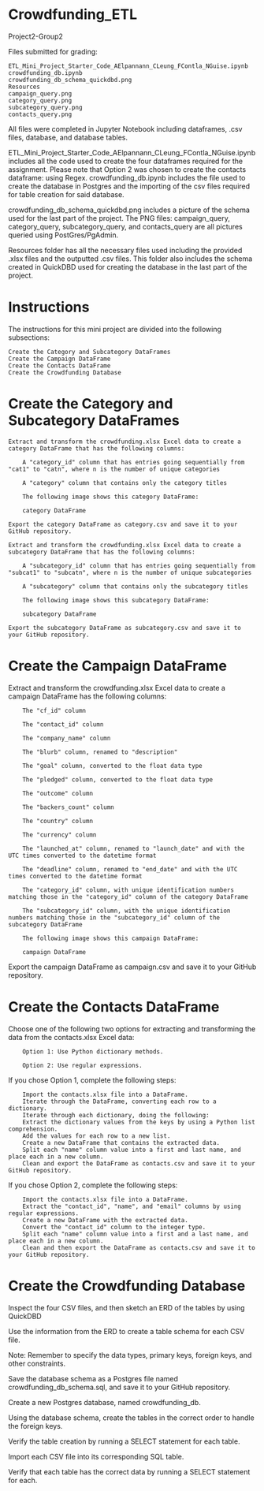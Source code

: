 # Crowdfunding_ETL
Project2-Group2

Files submitted for grading:

    ETL_Mini_Project_Starter_Code_AElpannann_CLeung_FContla_NGuise.ipynb
    crowdfunding_db.ipynb
    crowdfunding_db_schema_quickdbd.png
    Resources
    campaign_query.png
    category_query.png
    subcategory_query.png
    contacts_query.png

All files were completed in Jupyter Notebook including dataframes, .csv files, database, and database tables.

ETL_Mini_Project_Starter_Code_AElpannann_CLeung_FContla_NGuise.ipynb includes all the code used to create the four dataframes required for the assignment. Please note that Option 2 was chosen to create the contacts dataframe: using Regex. crowdfunding_db.ipynb includes the file used to create the database in Postgres and the importing of the csv files required for table creation for said database. 

crowdfunding_db_schema_quickdbd.png includes a picture of the schema used for the last part of the project. The PNG files: campaign_query, category_query, subcategory_query, and contacts_query are all pictures queried using PostGres/PgAdmin.

Resources folder has all the necessary files used including the provided .xlsx files and the outputted .csv files. This folder also includes the schema created in QuickDBD used for creating the database in the last part of the project.


# Instructions

The instructions for this mini project are divided into the following subsections:

    Create the Category and Subcategory DataFrames
    Create the Campaign DataFrame
    Create the Contacts DataFrame
    Create the Crowdfunding Database

# Create the Category and Subcategory DataFrames

    Extract and transform the crowdfunding.xlsx Excel data to create a category DataFrame that has the following columns:

        A "category_id" column that has entries going sequentially from "cat1" to "catn", where n is the number of unique categories

        A "category" column that contains only the category titles

        The following image shows this category DataFrame:

        category DataFrame

    Export the category DataFrame as category.csv and save it to your GitHub repository.

    Extract and transform the crowdfunding.xlsx Excel data to create a subcategory DataFrame that has the following columns:

        A "subcategory_id" column that has entries going sequentially from "subcat1" to "subcatn", where n is the number of unique subcategories

        A "subcategory" column that contains only the subcategory titles

        The following image shows this subcategory DataFrame:

        subcategory DataFrame

    Export the subcategory DataFrame as subcategory.csv and save it to your GitHub repository.

# Create the Campaign DataFrame

Extract and transform the crowdfunding.xlsx Excel data to create a campaign DataFrame has the following columns:

        The "cf_id" column

        The "contact_id" column

        The "company_name" column

        The "blurb" column, renamed to "description"

        The "goal" column, converted to the float data type

        The "pledged" column, converted to the float data type

        The "outcome" column

        The "backers_count" column

        The "country" column

        The "currency" column

        The "launched_at" column, renamed to "launch_date" and with the UTC times converted to the datetime format

        The "deadline" column, renamed to "end_date" and with the UTC times converted to the datetime format

        The "category_id" column, with unique identification numbers matching those in the "category_id" column of the category DataFrame

        The "subcategory_id" column, with the unique identification numbers matching those in the "subcategory_id" column of the subcategory DataFrame

        The following image shows this campaign DataFrame:

        campaign DataFrame

Export the campaign DataFrame as campaign.csv and save it to your GitHub repository.

# Create the Contacts DataFrame

Choose one of the following two options for extracting and transforming the data from the contacts.xlsx Excel data:

        Option 1: Use Python dictionary methods.

        Option 2: Use regular expressions.

If you chose Option 1, complete the following steps:

        Import the contacts.xlsx file into a DataFrame.
        Iterate through the DataFrame, converting each row to a dictionary.
        Iterate through each dictionary, doing the following:
        Extract the dictionary values from the keys by using a Python list comprehension.
        Add the values for each row to a new list.
        Create a new DataFrame that contains the extracted data.
        Split each "name" column value into a first and last name, and place each in a new column.
        Clean and export the DataFrame as contacts.csv and save it to your GitHub repository.

If you chose Option 2, complete the following steps:

        Import the contacts.xlsx file into a DataFrame.
        Extract the "contact_id", "name", and "email" columns by using regular expressions.
        Create a new DataFrame with the extracted data.
        Convert the "contact_id" column to the integer type.
        Split each "name" column value into a first and a last name, and place each in a new column.
        Clean and then export the DataFrame as contacts.csv and save it to your GitHub repository.

# Create the Crowdfunding Database

Inspect the four CSV files, and then sketch an ERD of the tables by using QuickDBD 

Use the information from the ERD to create a table schema for each CSV file.

Note: Remember to specify the data types, primary keys, foreign keys, and other constraints.

Save the database schema as a Postgres file named crowdfunding_db_schema.sql, and save it to your GitHub repository.

Create a new Postgres database, named crowdfunding_db.

Using the database schema, create the tables in the correct order to handle the foreign keys.

Verify the table creation by running a SELECT statement for each table.

Import each CSV file into its corresponding SQL table.

Verify that each table has the correct data by running a SELECT statement for each.
